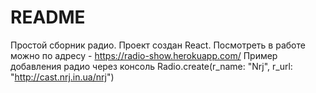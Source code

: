 # README
Простой сборник радио.
Проект создан React.
Посмотреть в работе можно по адресу - https://radio-show.herokuapp.com/
Пример добавления радио через консоль
Radio.create(r_name: "Nrj", r_url: "http://cast.nrj.in.ua/nrj")

